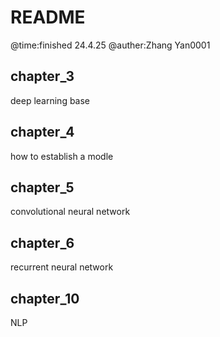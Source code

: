 # README

@time:finished 24.4.25
@auther:Zhang Yan0001

## chapter_3

deep learning base

## chapter_4

how to establish a modle

## chapter_5

convolutional neural network

## chapter_6

recurrent neural network

## chapter_10

NLP
